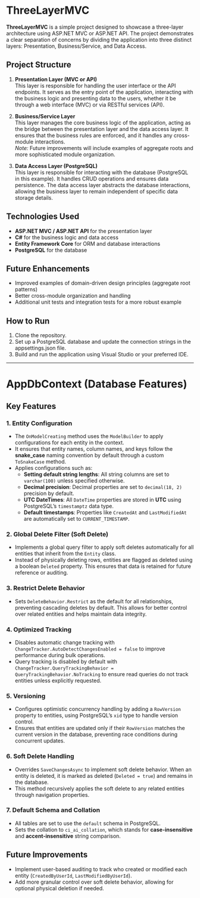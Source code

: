 # ThreeLayerMVC

**ThreeLayerMVC** is a simple project designed to showcase a three-layer architecture using ASP.NET MVC or ASP.NET API. The project demonstrates a clear separation of concerns by dividing the application into three distinct layers: Presentation, Business/Service, and Data Access.

## Project Structure

1. **Presentation Layer (MVC or API)**  
   This layer is responsible for handling the user interface or the API endpoints. It serves as the entry point of the application, interacting with the business logic and presenting data to the users, whether it be through a web interface (MVC) or via RESTful services (API).

2. **Business/Service Layer**  
   This layer manages the core business logic of the application, acting as the bridge between the presentation layer and the data access layer. It ensures that the business rules are enforced, and it handles any cross-module interactions.  
   _Note:_ Future improvements will include examples of aggregate roots and more sophisticated module organization.

3. **Data Access Layer (PostgreSQL)**  
   This layer is responsible for interacting with the database (PostgreSQL in this example). It handles CRUD operations and ensures data persistence. The data access layer abstracts the database interactions, allowing the business layer to remain independent of specific data storage details.

## Technologies Used

- **ASP.NET MVC / ASP.NET API** for the presentation layer
- **C#** for the business logic and data access
- **Entity Framework Core** for ORM and database interactions
- **PostgreSQL** for the database

## Future Enhancements

- Improved examples of domain-driven design principles (aggregate root patterns)
- Better cross-module organization and handling
- Additional unit tests and integration tests for a more robust example

## How to Run

1. Clone the repository.
2. Set up a PostgreSQL database and update the connection strings in the appsettings.json file.
3. Build and run the application using Visual Studio or your preferred IDE.

---

# AppDbContext (Database Features)

## Key Features

### 1. **Entity Configuration**
   - The `OnModelCreating` method uses the `ModelBuilder` to apply configurations for each entity in the context.
   - It ensures that entity names, column names, and keys follow the **snake_case** naming convention by default through a custom `ToSnakeCase` method.
   - Applies configurations such as:
     - **Setting default string lengths**: All string columns are set to `varchar(100)` unless specified otherwise.
     - **Decimal precision**: Decimal properties are set to `decimal(18, 2)` precision by default.
     - **UTC DateTimes**: All `DateTime` properties are stored in **UTC** using PostgreSQL’s `timestamptz` data type.
     - **Default timestamps**: Properties like `CreatedAt` and `LastModifiedAt` are automatically set to `CURRENT_TIMESTAMP`.

### 2. **Global Delete Filter (Soft Delete)**
   - Implements a global query filter to apply soft deletes automatically for all entities that inherit from the `Entity` class.
   - Instead of physically deleting rows, entities are flagged as deleted using a boolean `Deleted` property. This ensures that data is retained for future reference or auditing.

### 3. **Restrict Delete Behavior**
   - Sets `DeleteBehavior.Restrict` as the default for all relationships, preventing cascading deletes by default. This allows for better control over related entities and helps maintain data integrity.

### 4. **Optimized Tracking**
   - Disables automatic change tracking with `ChangeTracker.AutoDetectChangesEnabled = false` to improve performance during bulk operations.
   - Query tracking is disabled by default with `ChangeTracker.QueryTrackingBehavior = QueryTrackingBehavior.NoTracking` to ensure read queries do not track entities unless explicitly requested.

### 5. **Versioning**
   - Configures optimistic concurrency handling by adding a `RowVersion` property to entities, using PostgreSQL’s `xid` type to handle version control.
   - Ensures that entities are updated only if their `RowVersion` matches the current version in the database, preventing race conditions during concurrent updates.

### 6. **Soft Delete Handling**
   - Overrides `SaveChangesAsync` to implement soft delete behavior. When an entity is deleted, it is marked as deleted (`Deleted = true`) and remains in the database.
   - This method recursively applies the soft delete to any related entities through navigation properties.

### 7. **Default Schema and Collation**
   - All tables are set to use the `default` schema in PostgreSQL.
   - Sets the collation to `ci_ai_collation`, which stands for **case-insensitive** and **accent-insensitive** string comparison.

## Future Improvements

- Implement user-based auditing to track who created or modified each entity (`CreatedByUserId`, `LastModifiedByUserId`).
- Add more granular control over soft delete behavior, allowing for optional physical deletion if needed.
